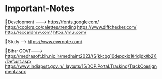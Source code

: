 # Important-Notes
📍Development --->
https://fonts.google.com/
https://coolors.co/palettes/trending
https://www.diffchecker.com/
https://excalidraw.com/
https://mui.com/

📍Study -->
https://www.evernote.com/

📍Bihar GOVT--->
https://medhasoft.bih.nic.in/medhaint2023/(S(kkcbg10depoxix104djdx0b2))/Default.aspx
https://www.indiapost.gov.in/_layouts/15/DOP.Portal.Tracking/TrackConsignment.aspx
